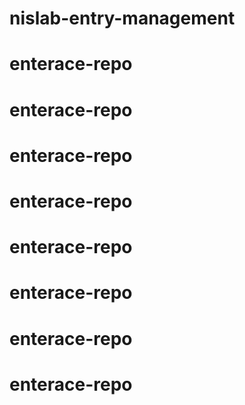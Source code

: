 # nislab-entry-management
# enterace-repo
# enterace-repo
# enterace-repo
# enterace-repo
# enterace-repo
# enterace-repo
# enterace-repo
# enterace-repo
